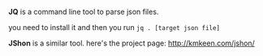 __JQ__ is a command line tool to parse json files.

you need to install it and then you run `jq . [target json file]`

__JShon__ is a similar tool. here's the project page: http://kmkeen.com/jshon/
